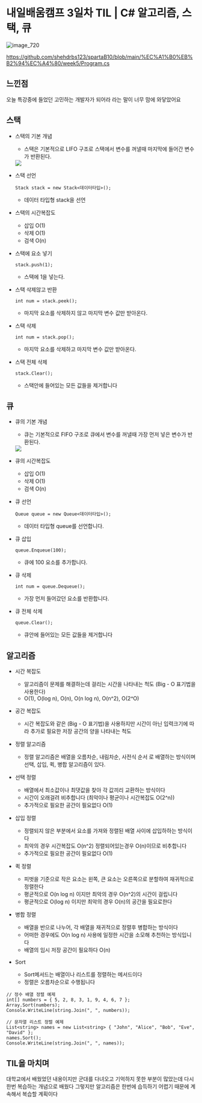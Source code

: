 # 내일배움캠프 3일차 TIL | C# 알고리즘, 스택, 큐

![image_720](https://github.com/KimMaYa1/NBC/assets/141565207/e84deae9-27a9-4728-a617-7bc512f9d10b)

<htr>https://github.com/shehdrbs123/spartaB10/blob/main/%EC%A1%B0%EB%B2%94%EC%A4%80/week5/Program.cs


## 느낀점

오늘 특강중에 들었던 고민하는 개발자가 되어라 라는 말이 너무 맘에 와닿았어요

## 스택

- 스택의 기본 개념
    - 스택은 기본적으로 LIFO 구조로 스택에서 변수를 꺼낼때 마지막에 들어간 변수가 반환된다.
    <image src="stack_image.png">

- 스택 선언
    ```
    Stack stack = new Stack<데이터타입>();
    ```
    - 데이터 타입형 stack을 선언

- 스택의 시간복잡도
    - 삽입 O(1)
    - 삭제 O(1)
    - 검색 O(n)

- 스택에 요소 넣기
    ```
    stack.push(1);
    ```
    - 스택에 1을 넣는다.

- 스택 삭제않고 반환
    ```
    int num = stack.peek();
    ```
    - 마지막 요소를 삭제하지 않고 마지막 변수 값만 받아온다.

- 스택 삭제
    ```
    int num = stack.pop();
    ```
    - 마지막 요소를 삭제하고 마지막 변수 값만 받아온다.

- 스택 전체 삭제
    ```
    stack.Clear();
    ```
    - 스택안에 들어있는 모든 값들을 제거합니다

## 큐

- 큐의 기본 개념
    - 큐는 기본적으로 FIFO 구조로 큐에서 변수를 꺼낼때 가장 먼저 넣은 변수가 반환된다.
    <image src="Queue_image.png">

- 큐의 시간복잡도
    - 삽입 O(1)
    - 삭제 O(1)
    - 검색 O(n)

- 큐 선언
    ```
    Queue queue = new Queue<데이터타입>();
    ```
    - 데이터 타입형 queue를 선언합니다.

- 큐 삽입
    ```
    queue.Enqueue(100);
    ```
    - 큐에 100 요소를 추가합니다.

- 큐 삭제
    ```
    int num = queue.Dequeue();
    ```
    - 가장 먼저 들어갔던 요소를 반환합니다.

- 큐 전체 삭제
    ```
    queue.Clear();
    ```
    - 큐안에 들어있는 모든 값들을 제거합니다

## 알고리즘

- 시간 복잡도
    - 알고리즘이 문제를 해결하는데 걸리는 시간을 나타내는 척도 (Big - O 표기법을 사용한다)
    - O(1), O(log n), O(n), O(n log n), O(n^2), O(2^O)

- 공간 복잡도
    - 시간 복잡도와 같은 (Big - O 표기법)을 사용하지만 시간이 아닌 입력크기에 따라 추가로 필요한 저장 공간의 양을 나타내는 척도

- 정렬 알고리즘
    - 정렬 알고리즘은 배열을 오름차순, 내림차순, 사전식 순서 로 배열하는 방식이며 선택, 삽입, 퀵, 병합 알고리즘이 있다.

- 선택 정렬
    - 배열에서 최소값이나 최댓값을 찾아 각 값끼리 교환하는 방식이다
    - 시간이 오래걸려 비추합니다 (최악이나 평균이나 시간복잡도 O(2^n))
    - 추가적으로 필요한 공간이 필요없다 O(1)

- 삽입 정렬
    - 정렬되지 않은 부분에서 요소를 가져와 정렬된 배열 사이에 삽입하하는 방식이다
    - 최악의 경우 시간복잡도 O(n^2) 정렬되어있는경우 O(n)이므로 비추합니다
    - 추가적으로 필요한 공간이 필요없다 O(1)

- 퀵 정렬
    - 피벗을 기준으로 작은 요소는 왼쪽, 큰 요소는 오른쪽으로 분할하여 재귀적으로 정렬한다
    - 평균적으로 O(n log n) 이지만 최악의 경우 O(n^2)의 시간이 걸립니다
    - 평균적으로 O(log n) 이지만 최악의 경우 O(n)의 공간을 필요로한다

- 병합 정렬
    - 배열을 반으로 나누어, 각 배열을 재귀적으로 정렬후 병합하는 방식이다
    - 어떠한 경우에도 O(n log n) 사용에 일정한 시간을 소모해 추천하는 방식입니다
    - 배열의 임시 저장 공간이 필요하다 O(n)

- Sort
    - Sort메서드는 배열이나 리스트를 정렬하는 메서드이다
    - 정렬은 오름차순으로 수행됩니다
 ```    
 // 정수 배열 정렬 예제
 int[] numbers = { 5, 2, 8, 3, 1, 9, 4, 6, 7 };
 Array.Sort(numbers);
 Console.WriteLine(string.Join(", ", numbers));

 // 문자열 리스트 정렬 예제
 List<string> names = new List<string> { "John", "Alice", "Bob", "Eve", "David" };
 names.Sort();
 Console.WriteLine(string.Join(", ", names));
 ```

## TIL을 마치며

대학교에서 배웠었던 내용이지만 군대를 다녀오고 기억하지 못한 부분이 많았는데 다시 한번 복습하는 개념으로 배웠다
그렇지만 알고리즘은 한번에 습득하기 어렵기 때문에 계속해서 복습할 계획이다